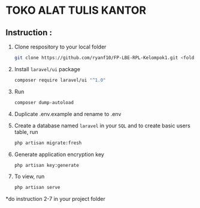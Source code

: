 # TOKO ALAT TULIS KANTOR

## Instruction :
1. Clone respository to your local folder 
    ```sh
    git clone https://github.com/ryanf10/FP-LBE-RPL-Kelompok1.git <folder name>
    ```  
2. Install `laravel/ui` package

    ```sh
    composer require laravel/ui "^1.0"
    ```
3. Run
    ```sh
    composer dump-autoload
    ```

4. Duplicate .env.example and rename to .env

5. Create a database named `laravel` in your `SQL` and to create basic users table, run
    ```sh
    php artisan migrate:fresh
    ```
6. Generate application encryption key
    ```sh
    php artisan key:generate
    ```
6. To view, run 
    ```sh
    php artisan serve
    ``` 
*do instruction 2-7 in your project folder
